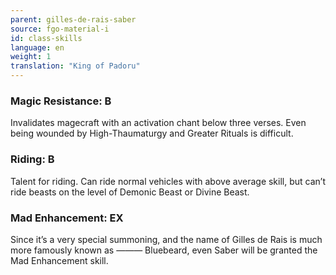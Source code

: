 ```yaml
---
parent: gilles-de-rais-saber
source: fgo-material-i
id: class-skills
language: en
weight: 1
translation: "King of Padoru"
---
```


### Magic Resistance: B

Invalidates magecraft with an activation chant below three verses.
Even being wounded by High-Thaumaturgy and Greater Rituals is difficult.

### Riding: B

Talent for riding. Can ride normal vehicles with above average skill, but can’t ride beasts on the level of Demonic Beast or Divine Beast.

### Mad Enhancement: EX

Since it’s a very special summoning, and the name of Gilles de Rais is much more famously known as ――― Bluebeard, even Saber will be granted the Mad Enhancement skill.
